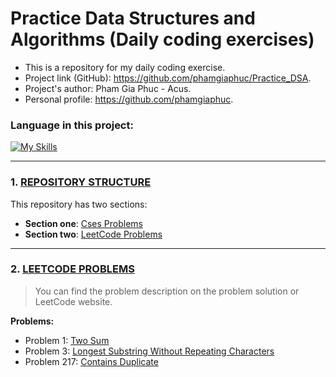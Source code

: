 # Practice Data Structures and Algorithms (Daily coding exercises)

- This is a repository for my daily coding exercise.
- Project link (GitHub): https://github.com/phamgiaphuc/Practice_DSA.
- Project's author: Pham Gia Phuc - Acus.
- Personal profile: https://github.com/phamgiaphuc.

### Language in this project:
[![My Skills](https://skills.thijs.gg/icons?i=java)](https://en.wikipedia.org/wiki/Java_(programming_language))

-----------------------------------

### 1. <ins> REPOSITORY STRUCTURE </ins>

This repository has two sections:

- **Section one**: [Cses Problems](src/main/java/com/example/cses)
- **Section two**: [LeetCode Problems](src/main/java/com/example/leetcode)

-----------------------------------

### 2. <ins> LEETCODE PROBLEMS </ins>

> You can find the problem description on the problem solution or LeetCode website.

**Problems:**

- Problem 1: [Two Sum](src/main/java/com/example/leetcode/hashMap/TwoSum.java)
- Problem 3: [Longest Substring Without Repeating Characters](src/main/java/com/example/leetcode/hashSet/LongestSubstringWithoutRepeatingCharacters.java)
- Problem 217: [Contains Duplicate](src/main/java/com/example/leetcode/hashMap/ContainsDuplicate.java)


